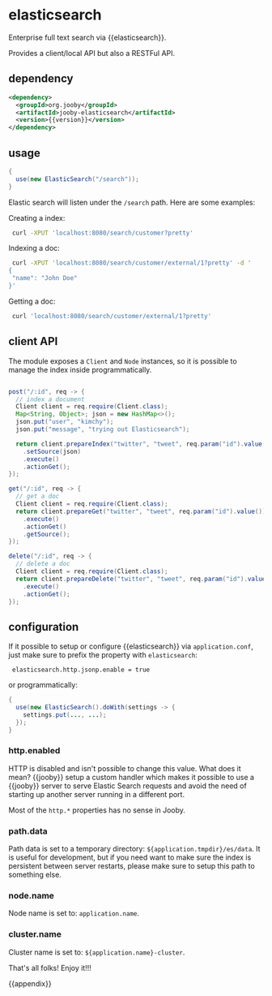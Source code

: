 # elasticsearch

Enterprise full text search via {{elasticsearch}}.

Provides a client/local API but also a RESTFul API.

## dependency

```xml
<dependency>
  <groupId>org.jooby</groupId>
  <artifactId>jooby-elasticsearch</artifactId>
  <version>{{version}}</version>
</dependency>
```

## usage

```java
{
  use(new ElasticSearch("/search"));
}
```

Elastic search will listen under the ```/search``` path. Here are some examples:

Creating a index:

```bash
 curl -XPUT 'localhost:8080/search/customer?pretty'
```

Indexing a doc:

```bash
 curl -XPUT 'localhost:8080/search/customer/external/1?pretty' -d '
{
 "name": "John Doe"
}'
```

Getting a doc:

```bash
 curl 'localhost:8080/search/customer/external/1?pretty'
```

## client API

The module exposes a ```Client``` and ```Node``` instances, so it is possible to manage the index inside programmatically.

```java

post("/:id", req -> {
  // index a document
  Client client = req.require(Client.class);
  Map<String, Object>; json = new HashMap<>();
  json.put("user", "kimchy");
  json.put("message", "trying out Elasticsearch");

  return client.prepareIndex("twitter", "tweet", req.param("id").value())
    .setSource(json)
    .execute()
    .actionGet();
});

get("/:id", req -> {
  // get a doc
  Client client = req.require(Client.class);
  return client.prepareGet("twitter", "tweet", req.param("id").value())
    .execute()
    .actionGet()
    .getSource();
});

delete("/:id", req -> {
  // delete a doc
  Client client = req.require(Client.class);
  return client.prepareDelete("twitter", "tweet", req.param("id").value())
    .execute()
    .actionGet();
});
```

## configuration
If it possible to setup or configure {{elasticsearch}} via ```application.conf```, just make sure to prefix the property with ```elasticsearch```:

```properties
 elasticsearch.http.jsonp.enable = true
```

or programmatically:

```java
{
  use(new ElasticSearch().doWith(settings -> {
    settings.put(..., ...);
  });
}
```

### http.enabled
HTTP is disabled and isn't possible to change this value. What does it mean? {{jooby}} setup a custom
handler which makes it possible to use a {{jooby}} server to serve Elastic Search requests and avoid
the need of starting up another server running in a different port.

Most of the ```http.*``` properties has no sense in Jooby.

### path.data

Path data is set to a temporary directory: ```${application.tmpdir}/es/data```. It is
useful for development, but if you need want to make sure the index is persistent between server
restarts, please make sure to setup this path to something else.

### node.name
Node name is set to: ```application.name```.

### cluster.name
Cluster name is set to: ```${application.name}-cluster```.

That's all folks! Enjoy it!!!

{{appendix}}
